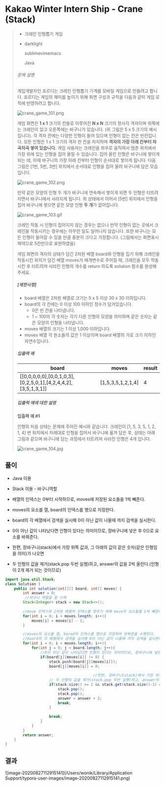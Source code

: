 # Kakao Winter Intern Ship - Crane (Stack)

> - 크레인 인형뽑기 게임
>
> - darklight
>
>   sublimevimemacs
>
>   Java 
>
> ###### 문제 설명
>
> 게임개발자인 죠르디는 크레인 인형뽑기 기계를 모바일 게임으로 만들려고 합니다.
> 죠르디는 게임의 재미를 높이기 위해 화면 구성과 규칙을 다음과 같이 게임 로직에 반영하려고 합니다.
>
> ![crane_game_101.png](https://grepp-programmers.s3.ap-northeast-2.amazonaws.com/files/production/69f1cd36-09f4-4435-8363-b71a650f7448/crane_game_101.png)
>
> 게임 화면은 **1 x 1** 크기의 칸들로 이루어진 **N x N** 크기의 정사각 격자이며 위쪽에는 크레인이 있고 오른쪽에는 바구니가 있습니다. (위 그림은 5 x 5 크기의 예시입니다). 각 격자 칸에는 다양한 인형이 들어 있으며 인형이 없는 칸은 빈칸입니다. 모든 인형은 1 x 1 크기의 격자 한 칸을 차지하며 **격자의 가장 아래 칸부터 차곡차곡 쌓여 있습니다.** 게임 사용자는 크레인을 좌우로 움직여서 멈춘 위치에서 가장 위에 있는 인형을 집어 올릴 수 있습니다. 집어 올린 인형은 바구니에 쌓이게 되는 데, 이때 바구니의 가장 아래 칸부터 인형이 순서대로 쌓이게 됩니다. 다음 그림은 [1번, 5번, 3번] 위치에서 순서대로 인형을 집어 올려 바구니에 담은 모습입니다.
>
> ![crane_game_102.png](https://grepp-programmers.s3.ap-northeast-2.amazonaws.com/files/production/638e2162-b1e4-4bbb-b0d7-62d31e97d75c/crane_game_102.png)
>
> 만약 같은 모양의 인형 두 개가 바구니에 연속해서 쌓이게 되면 두 인형은 터뜨려지면서 바구니에서 사라지게 됩니다. 위 상태에서 이어서 [5번] 위치에서 인형을 집어 바구니에 쌓으면 같은 모양 인형 **두 개**가 없어집니다.
>
> ![crane_game_103.gif](https://grepp-programmers.s3.ap-northeast-2.amazonaws.com/files/production/8569d736-091e-4771-b2d3-7a6e95a20c22/crane_game_103.gif)
>
> 크레인 작동 시 인형이 집어지지 않는 경우는 없으나 만약 인형이 없는 곳에서 크레인을 작동시키는 경우에는 아무런 일도 일어나지 않습니다. 또한 바구니는 모든 인형이 들어갈 수 있을 만큼 충분히 크다고 가정합니다. (그림에서는 화면표시 제약으로 5칸만으로 표현하였음)
>
> 게임 화면의 격자의 상태가 담긴 2차원 배열 board와 인형을 집기 위해 크레인을 작동시킨 위치가 담긴 배열 moves가 매개변수로 주어질 때, 크레인을 모두 작동시킨 후 터트려져 사라진 인형의 개수를 return 하도록 solution 함수를 완성해주세요.
>
> ##### **[제한사항]**
>
> - board 배열은 2차원 배열로 크기는 5 x 5 이상 30 x 30 이하입니다.
> - board의 각 칸에는 0 이상 100 이하인 정수가 담겨있습니다.
>   - 0은 빈 칸을 나타냅니다.
>   - 1 ~ 100의 각 숫자는 각기 다른 인형의 모양을 의미하며 같은 숫자는 같은 모양의 인형을 나타냅니다.
> - moves 배열의 크기는 1 이상 1,000 이하입니다.
> - moves 배열 각 원소들의 값은 1 이상이며 board 배열의 가로 크기 이하인 자연수입니다.
>
> ##### **입출력 예**
>
> | board                                                        | moves             | result |
> | ------------------------------------------------------------ | ----------------- | ------ |
> | [[0,0,0,0,0],[0,0,1,0,3],[0,2,5,0,1],[4,2,4,4,2],[3,5,1,3,1]] | [1,5,3,5,1,2,1,4] | 4      |
>
> ##### **입출력 예에 대한 설명**
>
> **입출력 예 #1**
>
> 인형의 처음 상태는 문제에 주어진 예시와 같습니다. 크레인이 [1, 5, 3, 5, 1, 2, 1, 4] 번 위치에서 차례대로 인형을 집어서 바구니에 옮겨 담은 후, 상태는 아래 그림과 같으며 바구니에 담는 과정에서 터트려져 사라진 인형은 4개 입니다.
>
> ![crane_game_104.jpg](https://grepp-programmers.s3.ap-northeast-2.amazonaws.com/files/production/bb0f59c7-6b72-485a-8302-217fe53ea88f/crane_game_104.jpg)

## 풀이

- Java 이용

- Stack 이용 - 바구니역할

- 배열의 인덱스는 0부터 시작하므로, moves에 저장된 요소들을 1씩 빼준다.

- moves의 요소를 열, board의 인덱스를 행으로 지정한다.

- board의 각 배열에서 검색을 실시해 0이 아닌 값이 나올때 까지 검색을 실시한다.

- 0이 아닌 값이 나타났다면 인형이 있다는 의미이므로, 장바구니에 넣은 후 0으로 요소를 바꿔준다.

- 한편, 장바구니(stack)에서 가장 위쪽 값과, 그 아래의 값이 같은 숫자(같은 인형임을 의미)가 나오면

- 두 인형의 값을 제거(stack.pop 두번 실행)하고, answer의 값을 2씩 올린다.(인형이 2개 제거 되는 것이므로)

  

```java
import java.util.Stack;
class Solution {
    public int solution(int[][] board, int[] moves) {
        int answer = 0;
         //바구니 역할을 할 스택
        Stack<Integer> stack = new Stack<>();
        
        //move 인덱스와 2차원 배열의 인덱스를 맞추기 위해 move의 요소들을 1씩 빼준다.(배열의 시작은 0부터이므로, move의 1은 배열의 0을 가리킴)
        for(int i = 0; i < moves.length; i++){
            moves[i] = moves[i] - 1;
        }

      	//moves의 요소를 열, borad의 인덱스를 행으로 지정하여 반복문을 수행한다.
        //board의 각 배열에서 검색을 실시해 0이 아닌 값이 나올때 까지 검색을 실시한다.
        for(int i = 0; i < moves.length; i++){
            for(int j = 0; j < board.length; j++){
                //0이 아닌 값이 나타났다면 인형이 있다는 의미이므로, 장바구니에 넣은 후 0으로 요소를 바꿔준다.
                if(board[j][moves[i]] != 0) {
                    stack.push(board[j][moves[i]]);
                    board[j][moves[i]] = 0;
                    
										//한편, 장바구니(stack)에서 가장 위쪽 값과, 그 아래의 값이 같은 숫자(같은 인형임을 의미)가 나오면
                    // 두 인형의 값을 제거(stack.pop 두번 실행)하고, answer의 값을 2씩 올린다.(인형이 2개 제거 되는 것이므로)
                    if(stack.size() >= 2 && stack.get(stack.size()-1) == stack.get(stack.size()-2)) {
                        stack.pop();
                        stack.pop();
                        answer = answer + 2;
                        break;
                    } 
                   
                    break;
                }
            }
        }
        return answer;
    }
}
```



## 결과

![image-20200827112915141](/Users/wonik/Library/Application Support/typora-user-images/image-20200827112915141.png)